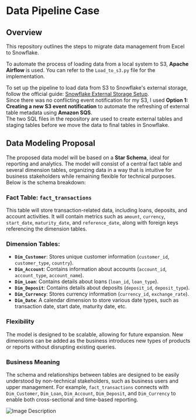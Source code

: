 # Data Pipeline Case

## Overview

This repository outlines the steps to migrate data management from Excel to Snowflake.

To automate the process of loading data from a local system to S3, **Apache Airflow** is used. You can refer to the `Load_to_s3.py` file for the implementation.

To set up the pipeline to load data from S3 to Snowflake's external storage, follow the official guide: [Snowflake External Storage Setup](https://docs.snowflake.com/en/user-guide/tables-external-s3).  
Since there was no conflicting event notification for my S3, I used **Option 1: Creating a new S3 event notification** to automate the refreshing of external table metadata using **Amazon SQS**.  
The two SQL files in the repository are used to create external tables and staging tables before we move the data to final tables in Snowflake.

## Data Modeling Proposal

The proposed data model will be based on a **Star Schema**, ideal for reporting and analytics. The model will consist of a central fact table and several dimension tables, organizing data in a way that is intuitive for business stakeholders while remaining flexible for technical purposes. Below is the schema breakdown:

### Fact Table: `fact_transactions`

This table will store transaction-related data, including loans, deposits, and account activities. It will contain metrics such as `amount`, `currency`, `start_date`, `maturity_date`, and `reference_date`, along with foreign keys referencing the dimension tables.

### Dimension Tables:

- **`Dim_Customer`**: Stores unique customer information (`customer_id`, `customer_type`, `country`).
- **`Dim_Account`**: Contains information about accounts (`account_id`, `account_type`, `account_name`).
- **`Dim_Loan`**: Contains details about loans (`loan_id`, `loan_type`).
- **`Dim_Deposit`**: Contains details about deposits (`deposit_id`, `deposit_type`).
- **`Dim_Currency`**: Stores currency information (`currency_id`, `exchange_rate`).
- **`Dim_Date`**: A calendar dimension to store various date types, such as transaction date, start date, maturity date, etc.

### Flexibility

The model is designed to be scalable, allowing for future expansion. New dimensions can be added as the business introduces new types of products or reports without disrupting existing queries.

### Business Meaning

The schema and relationships between tables are designed to be easily understood by non-technical stakeholders, such as business users and upper management. For example, `fact_transactions` connects with `Dim_Customer`, `Dim_Loan`, `Dim_Account`, `Dim_Deposit`, and `Dim_Currency` to enable both cross-sectional and time-based reporting.

![Image Description](pic.png)

